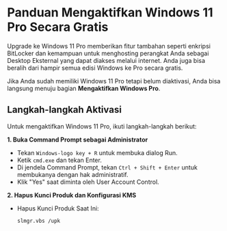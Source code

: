 # Panduan Mengaktifkan Windows 11 Pro Secara Gratis

Upgrade ke Windows 11 Pro memberikan fitur tambahan seperti enkripsi BitLocker dan kemampuan untuk menghosting perangkat Anda sebagai Desktop Eksternal yang dapat diakses melalui internet. Anda juga bisa beralih dari hampir semua edisi Windows ke Pro secara gratis.

Jika Anda sudah memiliki Windows 11 Pro tetapi belum diaktivasi, Anda bisa langsung menuju bagian **Mengaktifkan Windows Pro**.

## Langkah-langkah Aktivasi

Untuk mengaktifkan Windows 11 Pro, ikuti langkah-langkah berikut:

**1. Buka Command Prompt sebagai Administrator**

- Tekan `Windows-logo key + R` untuk membuka dialog Run.
- Ketik `cmd.exe` dan tekan Enter.
- Di jendela Command Prompt, tekan `Ctrl + Shift + Enter` untuk membukanya dengan hak administratif.
- Klik "Yes" saat diminta oleh User Account Control.

**2. Hapus Kunci Produk dan Konfigurasi KMS**

- Hapus Kunci Produk Saat Ini:
  ```shell
  slmgr.vbs /upk
